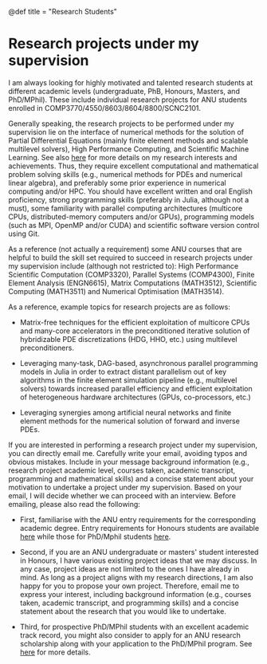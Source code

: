 @def title = "Research Students"

# Research projects under my supervision 

I am always looking for highly motivated and talented research students at different academic levels (undergraduate, PhB, Honours, Masters, and PhD/MPhil). These include individual research projects for ANU students enrolled in COMP3770/4550/8603/8604/8800/SCNC2101. 

Generally speaking, the research projects to be performed under my supervision lie on the interface of numerical methods for the solution of Partial Differential Equations (mainly finite element methods and scalable multilevel solvers), High Performance Computing, and Scientific Machine Learning. See also [here](https://amartinhuertas.github.io/menu3/) for more details on my research interests and achievements. Thus, they require excellent computational and mathematical problem solving skills (e.g., numerical methods for PDEs and numerical linear algebra), and preferably some prior experience in numerical computing and/or HPC. You should have excellent written and oral English proficiency, strong programming skills (preferably in Julia, although not a must), some familiarity with parallel computing architectures (multicore CPUs, distributed-memory computers and/or GPUs), programming models (such as MPI, OpenMP and/or CUDA) and scientific software version control using Git.

As a reference (not actually a requirement) some ANU courses that are helpful to build the skill set required to succeed in research projects under my supervision include (although not restricted to): High Performance Scientific Computation (COMP3320), Parallel Systems (COMP4300), Finite Element Analysis (ENGN6615), Matrix Computations (MATH3512), Scientific Computing (MATH3511) and Numerical Optimisation (MATH3514).

As a reference, example topics for research projects are as follows:

* Matrix-free techniques for the efficient exploitation of multicore CPUs and many-core accelerators in the preconditioned iterative solution of hybridizable PDE discretizations (HDG, HHO, etc.) using multilevel preconditioners.

* Leveraging many-task, DAG-based, asynchronous parallel programming models in Julia in order to extract distant parallelism out of key algorithms in the finite element simulation pipeline (e.g., multilevel solvers) towards increased parallel efficiency and efficient exploitation of heterogeneous hardware architectures (GPUs, co-processors, etc.)

* Leveraging synergies among artificial neural networks and finite element methods for the numerical solution of forward and inverse PDEs. 

If you are interested in performing a research project under my supervision, you can directly email me.
Carefully write your email, avoiding typos and obvious mistakes. Include in your message background information (e.g., research project academic level, courses taken, academic transcript, programming and mathematical skills) and a concise statement about your motivation to undertake a project under my supervision. Based on your email, I will decide whether we can proceed with an interview. Before emailing, please also read the following:

* First, familiarise with the ANU entry requirements for the corresponding academic degree. Entry requirements for Honours students are available [here](https://cecc.anu.edu.au/honours-computing) while those for PhD/Mphil students [here](https://cecc.anu.edu.au/study/phd-mphil).

* Second, if you are an ANU undergraduate or masters' student interested in Honours, I have various existing project ideas that we may discuss. In any case, project ideas are not limited to the ones I have already in mind. As long as a project aligns with my research directions, I am also happy for you to propose your own project. Therefore, email me to express your interest, including background information (e.g., courses taken, academic transcript, and programming skills) and a concise statement about the research that you would like to undertake.

* Third, for prospective PhD/MPhil students with an excellent academic track record, you might also consider to apply for an ANU research scholarship along with your application to the PhD/MPhil program. See [here](https://www.anu.edu.au/study/apply/anu-postgraduate-research-domestic-and-international-applications) for more details.  